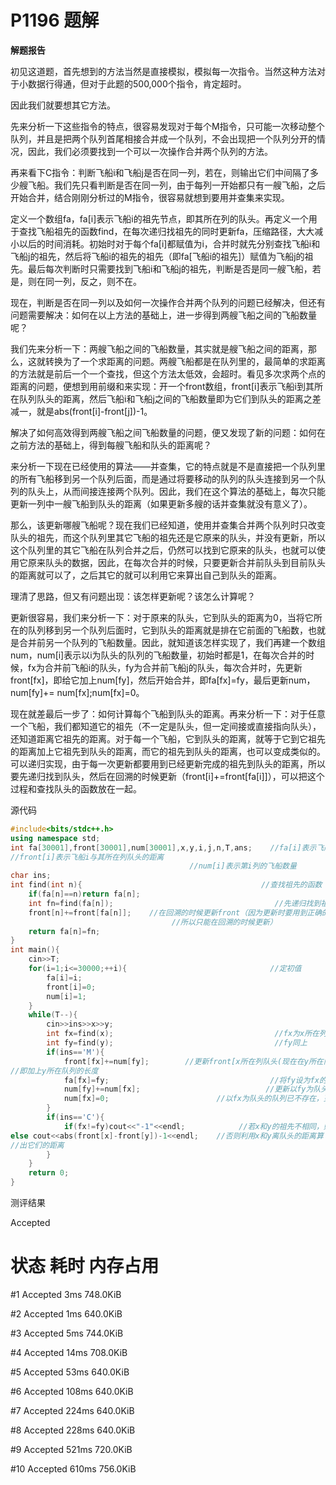 # P1196 题解

**解题报告**

初见这道题，首先想到的方法当然是直接模拟，模拟每一次指令。当然这种方法对于小数据行得通，但对于此题的500,000个指令，肯定超时。

因此我们就要想其它方法。

先来分析一下这些指令的特点，很容易发现对于每个M指令，只可能一次移动整个队列，并且是把两个队列首尾相接合并成一个队列，不会出现把一个队列分开的情况，因此，我们必须要找到一个可以一次操作合并两个队列的方法。

再来看下C指令：判断飞船i和飞船j是否在同一列，若在，则输出它们中间隔了多少艘飞船。我们先只看判断是否在同一列，由于每列一开始都只有一艘飞船，之后开始合并，结合刚刚分析过的M指令，很容易就想到要用并查集来实现。

定义一个数组fa，fa[i]表示飞船i的祖先节点，即其所在列的队头。再定义一个用于查找飞船祖先的函数find，在每次递归找祖先的同时更新fa，压缩路径，大大减小以后的时间消耗。初始时对于每个fa[i]都赋值为i，合并时就先分别查找飞船i和飞船j的祖先，然后将飞船i的祖先的祖先（即fa[飞船i的祖先]）赋值为飞船j的祖先。最后每次判断时只需要找到飞船i和飞船j的祖先，判断是否是同一艘飞船，若是，则在同一列，反之，则不在。

现在，判断是否在同一列以及如何一次操作合并两个队列的问题已经解决，但还有问题需要解决：如何在以上方法的基础上，进一步得到两艘飞船之间的飞船数量呢？

我们先来分析一下：两艘飞船之间的飞船数量，其实就是艘飞船之间的距离，那么，这就转换为了一个求距离的问题。两艘飞船都是在队列里的，最简单的求距离的方法就是前后一个一个查找，但这个方法太低效，会超时。看见多次求两个点的距离的问题，便想到用前缀和来实现：开一个front数组，front[i]表示飞船i到其所在队列队头的距离，然后飞船i和飞船j之间的飞船数量即为它们到队头的距离之差减一，就是abs(front[i]-front[j])-1。

解决了如何高效得到两艘飞船之间飞船数量的问题，便又发现了新的问题：如何在之前方法的基础上，得到每艘飞船和队头的距离呢？

来分析一下现在已经使用的算法——并查集，它的特点就是不是直接把一个队列里的所有飞船移到另一个队列后面，而是通过将要移动的队列的队头连接到另一个队列的队头上，从而间接连接两个队列。因此，我们在这个算法的基础上，每次只能更新一列中一艘飞船到队头的距离（如果更新多艘的话并查集就没有意义了）。

那么，该更新哪艘飞船呢？现在我们已经知道，使用并查集合并两个队列时只改变队头的祖先，而这个队列里其它飞船的祖先还是它原来的队头，并没有更新，所以这个队列里的其它飞船在队列合并之后，仍然可以找到它原来的队头，也就可以使用它原来队头的数据，因此，在每次合并的时候，只要更新合并前队头到目前队头的距离就可以了，之后其它的就可以利用它来算出自己到队头的距离。

理清了思路，但又有问题出现：该怎样更新呢？该怎么计算呢？

更新很容易，我们来分析一下：对于原来的队头，它到队头的距离为0，当将它所在的队列移到另一个队列后面时，它到队头的距离就是排在它前面的飞船数，也就是合并前另一个队列的飞船数量。因此，就知道该怎样实现了，我们再建一个数组num，num[i]表示以i为队头的队列的飞船数量，初始时都是1，在每次合并的时候，fx为合并前飞船i的队头，fy为合并前飞船j的队头，每次合并时，先更新front[fx]，即给它加上num[fy]，然后开始合并，即fa[fx]=fy，最后更新num， num[fy]+= num[fx];num[fx]=0。

现在就差最后一步了：如何计算每个飞船到队头的距离。再来分析一下：对于任意一个飞船，我们都知道它的祖先（不一定是队头，但一定间接或直接指向队头），还知道距离它祖先的距离。对于每一个飞船，它到队头的距离，就等于它到它祖先的距离加上它祖先到队头的距离，而它的祖先到队头的距离，也可以变成类似的。可以递归实现，由于每一次更新都要用到已经更新完成的祖先到队头的距离，所以要先递归找到队头，然后在回溯的时候更新（front[i]+=front[fa[i]]），可以把这个过程和查找队头的函数放在一起。







源代码

```cpp
#include<bits/stdc++.h>
using namespace std;
int fa[30001],front[30001],num[30001],x,y,i,j,n,T,ans;    //fa[i]表示飞船i的祖先
//front[i]表示飞船i与其所在列队头的距离
                                        //num[i]表示第i列的飞船数量 
char ins;
int find(int n){                                        //查找祖先的函数 
    if(fa[n]==n)return fa[n];
    int fn=find(fa[n]);                                    //先递归找到祖先 
    front[n]+=front[fa[n]];    //在回溯的时候更新front（因为更新时要用到正确的front[祖先]，
                                    //所以只能在回溯的时候更新） 
    return fa[n]=fn;
}
int main(){
    cin>>T;
    for(i=1;i<=30000;++i){                                //定初值 
        fa[i]=i;
        front[i]=0;
        num[i]=1;
    }
    while(T--){
        cin>>ins>>x>>y;
        int fx=find(x);                                    //fx为x所在列的队头 
        int fy=find(y);                                    //fy同上 
        if(ins=='M'){
            front[fx]+=num[fy];        //更新front[x所在列队头(现在在y所在队列后面)]
//即加上y所在队列的长度 
            fa[fx]=fy;                                    //将fy设为fx的祖先 
            num[fy]+=num[fx];                            //更新以fy为队头队列的长度 
            num[fx]=0;                        //以fx为队头的队列已不存在，更新 
        }
        if(ins=='C'){
            if(fx!=fy)cout<<"-1"<<endl;            //若x和y的祖先不相同，则不在同一列 
else cout<<abs(front[x]-front[y])-1<<endl;    //否则利用x和y离队头的距离算
//出它们的距离 
        }
    }
    return 0;
}
```







测评结果

Accepted

#    状态                       耗时                       内存占用

#1     Accepted                   3ms                       748.0KiB

#2     Accepted                   1ms                       640.0KiB

#3     Accepted                   5ms                       744.0KiB

#4     Accepted                   14ms                       708.0KiB

#5     Accepted                   53ms                       640.0KiB

#6     Accepted                   108ms                       640.0KiB

#7     Accepted                   224ms                       640.0KiB

#8     Accepted                   228ms                       640.0KiB

#9     Accepted                   521ms                       720.0KiB

#10     Accepted                   610ms                       756.0KiB

